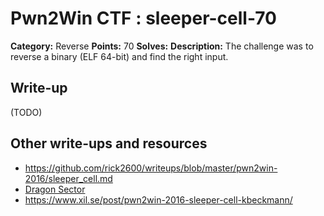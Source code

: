 # Pwn2Win CTF : sleeper-cell-70

**Category:** Reverse
**Points:** 70
**Solves:**
**Description:**
The challenge was to reverse a binary (ELF 64-bit) and find the right input.




## Write-up

(TODO)

## Other write-ups and resources

* https://github.com/rick2600/writeups/blob/master/pwn2win-2016/sleeper_cell.md
* [Dragon Sector](http://dragonsector.pl/docs/pwn2win2016_writeups.pdf)
* https://www.xil.se/post/pwn2win-2016-sleeper-cell-kbeckmann/
